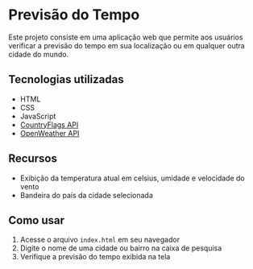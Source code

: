 <div class="markdown prose w-full break-words dark:prose-invert light"><h1>Previsão do Tempo</h1>
<p>Este projeto consiste em uma aplicação web que permite aos usuários verificar a previsão do tempo em sua localização ou em qualquer outra cidade do mundo.</p>
<h2>Tecnologias utilizadas</h2>
<ul>
<li>HTML</li>
<li>CSS</li>
<li>JavaScript</li>
<li><a href="https://flagsapi.com/" target="_new">CountryFlags API</a></li>
<li><a href="https://openweathermap.org/api" target="_new">OpenWeather API</a></li>
</ul>
<h2>Recursos</h2>
<ul>
<li>Exibição da temperatura atual em celsius, umidade e velocidade do vento</li>
<li>Bandeira do país da cidade selecionada</li>
</ul>
<h2>Como usar</h2>
<ol>
<li>Acesse o arquivo <code>index.html</code> em seu navegador</li>
<li>Digite o nome de uma cidade ou bairro na caixa de pesquisa</li>
<li>Verifique a previsão do tempo exibida na tela</li>
</ol>
</div>
